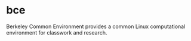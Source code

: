 bce
===

Berkeley Common Environment provides a common Linux computational environment for classwork and research.
